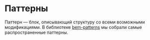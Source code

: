 # Паттерны

Паттерн — блок, описывающий структуру со всеми возможными модификациями.
В библиотеке [bem-patterns](https://github.com/bemdesign/bem-patterns) мы собрали самые распространенные паттерны.